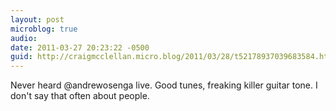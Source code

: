 ```yaml
---
layout: post
microblog: true
audio: 
date: 2011-03-27 20:23:22 -0500
guid: http://craigmcclellan.micro.blog/2011/03/28/t52178937039683584.html
---
```

Never heard @andrewosenga live. Good tunes, freaking killer guitar tone. I don't say that often about people.
